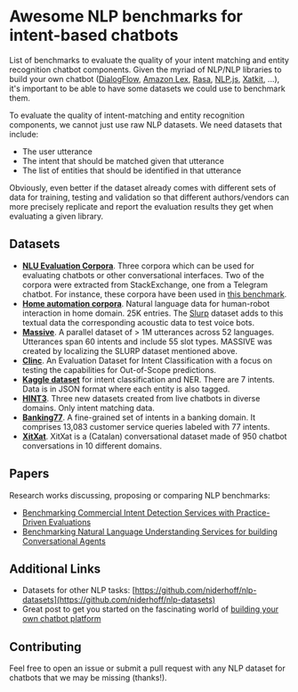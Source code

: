 # Awesome NLP benchmarks for intent-based chatbots

List of benchmarks to evaluate the quality of your intent matching and entity recognition chatbot components. Given the myriad of NLP/NLP libraries to build your own chatbot ([DialogFlow](https://cloud.google.com/dialogflow), [Amazon Lex](https://aws.amazon.com/lex/), [Rasa](https://github.com/RasaHQ/), [NLP.js](https://github.com/axa-group/nlp.js/), [Xatkit](https://github.com/xatkit-bot-platform), ...), it's important to be able to have some datasets we could use to benchmark them. 

To evaluate the quality of intent-matching and entity recognition components, we cannot just use raw NLP datasets. We need datasets that include:
- The user utterance
- The intent that should be matched given that utterance 
- The list of entities that should be identified in that utterance 

Obviously, even better if the dataset already comes with different sets of data for training, testing and validation so that different authors/vendors can more precisely replicate and report the evaluation results they get when evaluating a given library.

## Datasets 

- [**NLU Evaluation Corpora**](https://github.com/sebischair/NLU-Evaluation-Corpora). Three corpora which can be used for evaluating chatbots or other conversational interfaces. Two of the corpora were extracted from StackExchange, one from a Telegram chatbot. For instance, these corpora have been used in [this benchmark](https://github.com/axa-group/nlp.js/blob/master/docs/v3/benchmarking.md).
- [**Home automation corpora**](https://github.com/xliuhw/NLU-Evaluation-Data). Natural language data for human-robot interaction in home domain. 25K entries. The [Slurp](https://github.com/pswietojanski/slurp) dataset adds to this textual data the corresponding acoustic data to test voice bots.
- [**Massive**](https://github.com/alexa/massive). A parallel dataset of > 1M utterances across 52 languages. Utterances span 60 intents and include 55 slot types. MASSIVE was created by localizing the SLURP dataset mentioned above. 
- [**Clinc**](https://github.com/clinc/oos-eval). An Evaluation Dataset for Intent Classification with a focus on testing the capabilities for Out-of-Scope predictions.
- [**Kaggle dataset**](https://www.kaggle.com/datasets/joydeb28/nlp-benchmarking-data-for-intent-and-entity) for intent classification and NER. There are 7 intents. Data is in JSON format where each entity is also tagged.
- [**HINT3**](https://github.com/hellohaptik/HINT3). Three new datasets created from live chatbots in diverse domains. Only intent matching data.
- [**Banking77**](https://huggingface.co/datasets/banking77). A fine-grained set of intents in a banking domain. It comprises 13,083 customer service queries labeled with 77 intents.
- [**XitXat**](https://zenodo.org/record/7276036#.Y7bk1OzMJba). XitXat is a (Catalan) conversational dataset made of 950 chatbot conversations in 10 different domains.



## Papers

Research works discussing, proposing or comparing NLP benchmarks:

- [Benchmarking Commercial Intent Detection Services with Practice-Driven Evaluations](https://aclanthology.org/2021.naacl-industry.38.pdf)
- [Benchmarking Natural Language Understanding Services for building Conversational Agents](https://arxiv.org/abs/1903.05566)


## Additional Links

- Datasets for other NLP tasks: [https://github.com/niderhoff/nlp-datasets](https://github.com/niderhoff/nlp-datasets)
- Great post to get you started on the fascinating world of [building your own chatbot platform](https://jseijas.medium.com/how-to-build-your-own-nlp-for-chatbots-9b4c08eb03a9)


## Contributing
Feel free to open an issue or submit a pull request with any NLP dataset for chatbots that we may be missing (thanks!).
